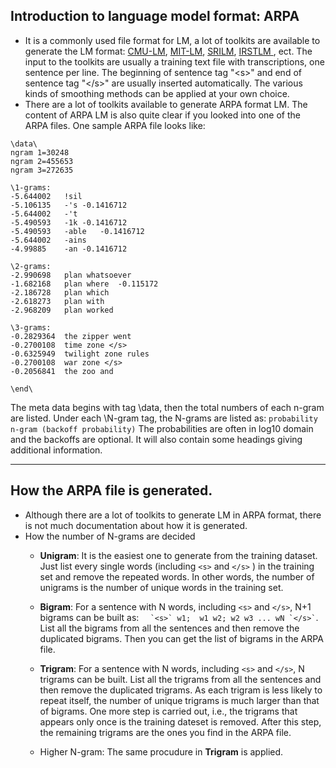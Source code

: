 ## Introduction to language model format:  ARPA
 * It is a commonly used file format for LM, a lot of toolkits are available to generate the LM format: <a href='http://www.speech.cs.cmu.edu/SLM/toolkit.html'> CMU-LM</a>, <a href='http://projects.csail.mit.edu/cgi-bin/wiki/view/SLS/MITLMTutorial'> MIT-LM</a>, <a href='http://www.speech.sri.com/projects/srilm/'> SRILM</a>, <a href='https://hlt.fbk.eu/technologies/irstlm-irst-language-modelling-toolkit'> IRSTLM </a>, ect. The input to the toolkits are usually a training text file with transcriptions, one sentence per line. The beginning of sentence tag "\<s>" and end of sentence tag "\</s>" are usually inserted automatically. The various kinds of smoothing methods can be applied at your own choice. 
 * There are a lot of toolkits available to generate ARPA format LM. The content of ARPA LM is also quite clear if you looked into one of the ARPA files. One sample ARPA file looks like:

```
\data\
ngram 1=30248
ngram 2=455653
ngram 3=272635

\1-grams:
-5.644002	!sil
-5.106135	-'s	-0.1416712
-5.644002	-'t
-5.490593	-1k	-0.1416712
-5.490593	-able	-0.1416712
-5.644002	-ains
-4.99885	-an	-0.1416712

\2-grams:
-2.990698	plan whatsoever
-1.682168	plan where	-0.115172
-2.186728	plan which
-2.618273	plan with
-2.968209	plan worked

\3-grams:
-0.2829364	the zipper went
-0.2700108	time zone </s>
-0.6325949	twilight zone rules
-0.2700108	war zone </s>
-0.2056841	the zoo and

\end\
```

The meta data begins with tag \data\, then the total numbers of each n-gram are listed. Under each \N-gram tag, the N-grams are listed as:
`probability n-gram (backoff probability)`
The probabilities are often in log10 domain and the backoffs are optional. It will also contain some headings giving additional information.
 
 ---
 
## How the ARPA file is generated. 
 * Although there are a lot of toolkits to generate LM in ARPA format, there is not much documentation about how it is generated.
 * How the number of N-grams are decided
   - **Unigram**: It is the easiest one to generate from the training dataset. Just list every single words (including `<s>` and `</s>` ) in the training set and remove the repeated words. In other words, the number of unigrams is the number of unique words in the training set. 
   
   - **Bigram**: For a sentence with N words, including `<s>` and `</s>`, N+1 bigrams can be built as:
``   `<s>` w1;  w1 w2; w2 w3 ... wN `</s>` ``. 
List all the bigrams from all the sentences and then remove the duplicated bigrams. Then you can get the list of bigrams in the ARPA file.
   - **Trigram**: For a sentence with N words, including `<s>` and `</s>`, N trigrams can be built. List all the trigrams from all the sentences and then remove the duplicated trigrams. As each trigram is less likely to repeat itself, the number of unique trigrams is much larger than that of bigrams. One more step is carried out, i.e., the trigrams that appears only once is the training dateset is removed. After this step, the remaining trigrams are the ones you find in the ARPA file. 
   - Higher N-gram: The same procudure in **Trigram** is applied.
